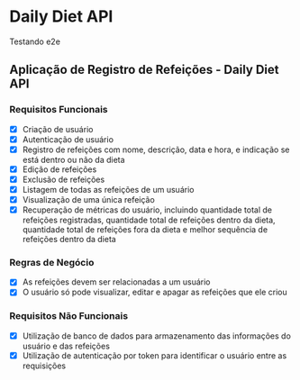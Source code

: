 # Daily Diet API

Testando e2e

## Aplicação de Registro de Refeições - Daily Diet API

### Requisitos Funcionais

- [x] Criação de usuário
- [x] Autenticação de usuário
- [x] Registro de refeições com nome, descrição, data e hora, e indicação se está dentro ou não da dieta
- [x] Edição de refeições
- [x] Exclusão de refeições
- [x] Listagem de todas as refeições de um usuário
- [x] Visualização de uma única refeição
- [x] Recuperação de métricas do usuário, incluindo quantidade total de refeições registradas, quantidade total de refeições dentro da dieta, quantidade total de refeições fora da dieta e melhor sequência de refeições dentro da dieta

### Regras de Negócio

- [x] As refeições devem ser relacionadas a um usuário
- [x] O usuário só pode visualizar, editar e apagar as refeições que ele criou

### Requisitos Não Funcionais

- [x] Utilização de banco de dados para armazenamento das informações do usuário e das refeições
- [x] Utilização de autenticação por token para identificar o usuário entre as requisições
